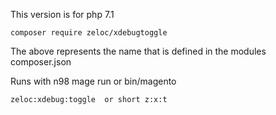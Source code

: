 
This version is for php 7.1
```
composer require zeloc/xdebugtoggle
```
The above represents the name that is defined in the modules composer.json

Runs with n98 mage run or bin/magento
```
zeloc:xdebug:toggle  or short z:x:t

```

```
